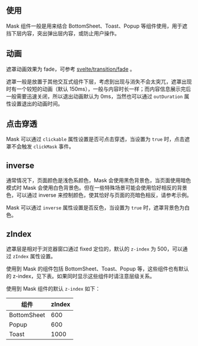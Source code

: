 ## 使用

Mask 组件一般是用来结合 BottomSheet、Toast、Popup 等组件使用，用于遮挡下层内容，突出弹出层内容，或防止用户操作。

## 动画

遮罩动画效果为 fade，可参考 [svelte/transition/fade](https://svelte.dev/docs#run-time-svelte-transition-fade) 。

遮罩一般是放置于其他交互式组件下层，考虑到出现与消失不会太突兀，遮罩出现时有一个较短的动画（默认 150ms），一般与内容时长一样；而内容信息展示完后一般需要迅速关闭，所以退出动画默认为 0ms，当然也可以通过 `outDuration` 属性设置退出的动画时间。

## 点击穿透

Mask 可以通过 `clickable` 属性设置是否可点击穿透，当设置为 `true` 时，点击遮罩不会触发 `clickMask` 事件。

## inverse

通常情况下，页面颜色是浅色系颜色，Mask 会使用黑色背景色，当页面使用暗色模式时 Mask 会使用白色背景色。但在一些特殊场景可能会使用恰好相反的背景色，可以通过 inverse 来控制颜色，使其恰好与页面的亮暗色相反，请参考示例。

Mask 可以通过 `inverse` 属性设置是否反色，当设置为 `true` 时，遮罩背景色为白色。

## zIndex

遮罩层是相对于浏览器窗口通过 fixed 定位的，默认的 `z-index` 为 500，可以通过 `zIndex` 属性设置。

使用到 Mask 的组件包括 BottomSheet、Toast、Popup 等，这些组件也有默认的 z-index，见下表。如果同时显示这些组件时请注意层级关系。

使用到 Mask 组件的默认 `z-index` 如下：

| 组件        | zIndex |
| ----------- | ------ |
| BottomSheet | 600    |
| Popup       | 600    |
| Toast       | 1000   |
